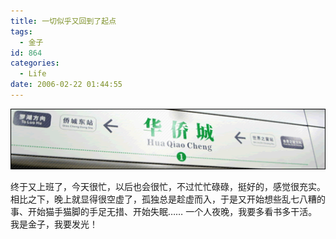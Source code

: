 ```yaml
---
title: 一切似乎又回到了起点
tags:
  - 金子
id: 864
categories:
  - Life
date: 2006-02-22 01:44:55
---
```


![](/images/2006/02/22_2006-2-222702802_12712.gif)

终于又上班了，今天很忙，以后也会很忙，不过忙忙碌碌，挺好的，感觉很充实。相比之下，晚上就显得很空虚了，孤独总是趁虚而入，于是又开始想些乱七八糟的事、开始猫手猫脚的手足无措、开始失眠&hellip;&hellip;
一个人夜晚，我要多看书多干活。我是金子，我要发光！